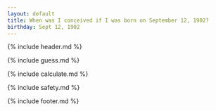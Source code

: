 ```yaml
---
layout: default
title: When was I conceived if I was born on September 12, 1902?
birthday: Sept 12, 1902
---
```


{% include header.md %}

{% include guess.md %}

{% include calculate.md %}

{% include safety.md %}

{% include footer.md %}



